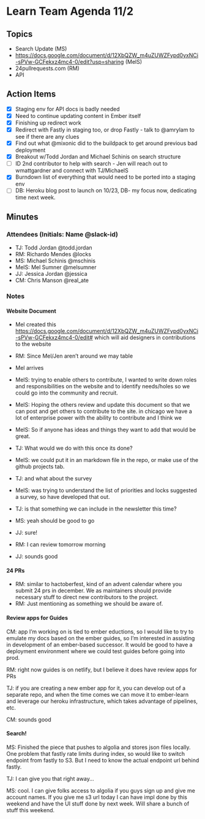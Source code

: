 # Learn Team Agenda 11/2

## Topics

- Search Update (MS)
- https://docs.google.com/document/d/12XbQZW_m4uZUWZFypd0yxNCi-sPVw-GCFekxz4mc4-0/edit?usp=sharing (MelS)
- 24pullrequests.com (RM)
- API

## Action Items

- [x] Staging env for API docs is badly needed
- [x] Need to continue updating content in Ember itself
- [x] Finishing up redirect work
- [x] Redirect with Fastly in staging too, or drop Fastly - talk to @amrylam to see if there are any clues
- [x] Find out what @mixonic did to the buildpack to get around previous bad deployment
- [x] Breakout w/Todd Jordan and Michael Schinis on search structure
- [ ] ID 2nd contributor to help with search - Jen will reach out to wmattgardner and connect with TJ/MichaelS
- [x] Burndown list of everything that would need to be ported into a staging env
- [ ] DB: Heroku blog post to launch on 10/23, DB- my focus now, dedicating time next week.

## Minutes

### Attendees (Initials: Name @slack-id)

- TJ: Todd Jordan @todd.jordan
- RM: Richardo Mendes @locks
- MS: Michael Schinis @mschinis
- MelS: Mel Sumner @melsumner
- JJ: Jessica Jordan @jessica
- CM: Chris Manson @real_ate

### Notes

#### Website Document

- Mel created this https://docs.google.com/document/d/12XbQZW_m4uZUWZFypd0yxNCi-sPVw-GCFekxz4mc4-0/edit# which will aid designers in contributions to the website

- RM: Since Mel/Jen aren’t around we may table

- Mel arrives

- MelS: trying to enable others to contribute, I wanted to write down roles and responsibilities on the website and to identify needs/holes so we could go into the community and recruit.

- MelS: Hoping the others review and update this document so that we can post and get others to contribute to the site.  in chicago we have a lot of enterprise power with the ability to contribute and I think we

- MelS: So if anyone has ideas and things they want to add that would be great.

- TJ: What would we do with this once its done?

- MelS: we could put it in an markdown file in the repo, or make use of the github projects tab.

- TJ: and what about the survey

- MelS: was trying to understand the list of priorities and locks suggested a survey, so have developed that out.

- TJ: is that something we can include in the newsletter this time?

- MS: yeah should be good to go

- JJ: sure!

- RM: I can review tomorrow morning

- JJ: sounds good

#### 24 PRs

- RM: similar to hactoberfest, kind of an advent calendar where you submit 24 prs in december.  We as maintainers should provide necessary stuff to direct new contributors to the project.
- RM: Just mentioning as something we should be aware of.

#### Review apps for Guides

CM: app I’m working on is tied to ember eductions, so I would like to try to emulate my docs based on the ember guides, so I’m interested in assisting in development of an ember-based successor.  It would be good to have a deployment environment where we could test guides before going into prod.

RM: right now guides is on netlify, but I believe it does have review apps for PRs

TJ: if you are creating a new ember app for it, you can develop out of a separate repo, and when the time comes we can move it to ember-learn and leverage our heroku infrastructure, which takes advantage of pipelines, etc.

CM: sounds good

#### Search!

MS: Finished the piece that pushes to algolia and stores json files locally.  One problem that fastly rate limits during index, so would like to switch endpoint from fastly to S3.  But I need to know the actual endpoint url behind fastly.

TJ: I can give you that right away…

MS: cool.  I can give folks access to algolia if you guys sign up and give me account names.  If you give me s3 url today I can have impl done by this weekend and have the UI stuff done by next week.  Will share a bunch of stuff this weekend.


